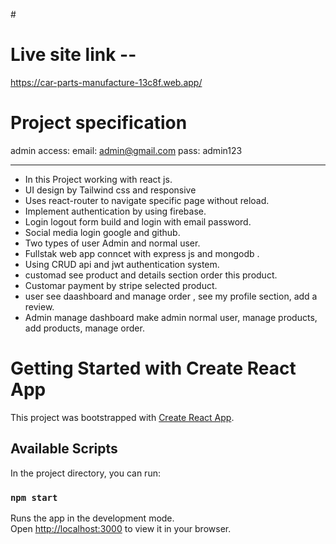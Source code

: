 #<h1>Live site link --</h1>

https://car-parts-manufacture-13c8f.web.app/

# <h1>Project specification </h1>

admin access:
email: admin@gmail.com
pass: admin123


-------------------------------------------------------------------------
* In this Project working with react js.
* UI design by Tailwind css and responsive
* Uses react-router to navigate specific page without reload.
* Implement authentication by using firebase.
* Login logout form build and login with email password.
* Social media login google and github.
* Two types of user Admin and normal user.
* Fullstak web app conncet with express js and mongodb .
* Using CRUD api and jwt authentication system.
* customad see product and details section order this product.
* Customar payment by stripe selected product.
* user see daashboard and manage order , see my profile section, add a review.
* Admin manage dashboard make admin normal user, manage products, add products, manage order.
 



# Getting Started with Create React App

This project was bootstrapped with [Create React App](https://github.com/facebook/create-react-app).

## Available Scripts

In the project directory, you can run:

### `npm start`

Runs the app in the development mode.\
Open [http://localhost:3000](http://localhost:3000) to view it in your browser.

